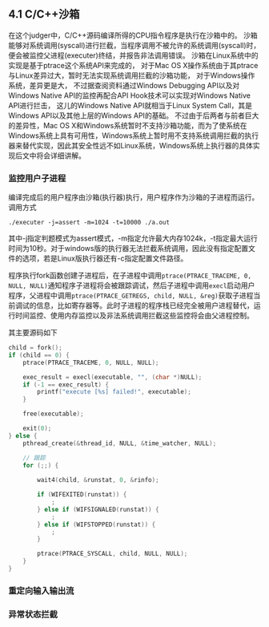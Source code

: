 ## 4.1 C/C++沙箱

在这个judger中，C/C++源码编译所得的CPU指令程序是执行在沙箱中的。
沙箱能够对系统调用(syscall)进行拦截，当程序调用不被允许的系统调用(syscall)时，
便会被监控父进程(executer)终结，并报告非法调用错误。
沙箱在Linux系统中的实现是基于ptrace这个系统API来完成的，
对于Mac OS X操作系统由于其ptrace与Linux差异过大，暂时无法实现系统调用拦截的沙箱功能，
对于Windows操作系统，差异更是大，
不过据查阅资料通过Windows Debugging API以及对Windows Native API的监控再配合API Hook技术可以实现对Windows Native API进行拦击，
这儿的Windows Native API就相当于Linux System Call，其是Windows API以及其他上层的Windows API的基础。
不过由于后两者与前者巨大的差异性，Mac OS X和Windows系统暂时不支持沙箱功能，而为了使系统在Windows系统上具有可用性，Windows系统上暂时用不支持系统调用拦截的执行器来替代实现，因此其安全性远不如Linux系统，Windows系统上执行器的具体实现后文中将会详细讲解。

### 监控用户子进程

编译完成后的用户程序由沙箱(执行器)执行，用户程序作为沙箱的子进程而运行。调用方式

```shell
./executer -j=assert -m=1024 -t=10000 ./a.out
```

其中-j指定判题模式为assert模式，-m指定允许最大内存1024k，-t指定最大运行时间为10秒。对于windows版的执行器无法拦截系统调用，因此没有指定配置文件的选项，若是Linux版执行器还有-c指定配置文件路径。

程序执行fork函数创建子进程后，在子进程中调用`ptrace(PTRACE_TRACEME, 0, NULL, NULL)`通知程序子进程将会被跟踪调试，然后子进程中调用`execl`启动用户程序，父进程中调用`ptrace(PTRACE_GETREGS, child, NULL, &reg)`获取子进程当前调试的信息，比如寄存器等。此时子进程的程序栈已经完全被用户进程替代，运行时间监控、使用内存监控以及非法系统调用拦截这些监控将会由父进程控制。

其主要源码如下

```c
child = fork();
if (child == 0) {
	ptrace(PTRACE_TRACEME, 0, NULL, NULL);

	exec_result = execl(executable, "", (char *)NULL);
	if (-1 == exec_result) {
		printf("execute [%s] failed!", executable);
	}

	free(executable);

	exit(0);
} else {
	pthread_create(&thread_id, NULL, &time_watcher, NULL);

	// 跟踪
	for (;;) {
		
		wait4(child, &runstat, 0, &rinfo);

		if (WIFEXITED(runstat)) {
			;
		} else if (WIFSIGNALED(runstat)) {
			;
		} else if (WIFSTOPPED(runstat)) {
			;
		}

		ptrace(PTRACE_SYSCALL, child, NULL, NULL);
	}
}
```

### 重定向输入输出流

### 异常状态拦截

